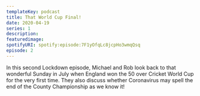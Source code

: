 ```yaml
---
templateKey: podcast
title: That World Cup Final!
date: 2020-04-19
series: 1
description: 
featuredimage: 
spotifyURI: spotify:episode:7F1yOfqLc8jcpHo3wmqQsq
episode: 2
---
```

In this second Lockdown episode, Michael and Rob look back to that wonderful Sunday in July when England won the 50 over Cricket World Cup for the very first time. They also discuss whether Coronavirus may spell the end of the County Championship as we know it!
